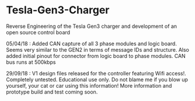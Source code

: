 # Tesla-Gen3-Charger
Reverse Engineering of the Tesla Gen3 charger and development of an open source control board 

05/04/18 : Added CAN capture of all 3 phase modules and logic board. Seems very similar to the GEN2 in terms of message IDs and structure.
Also added initial pinout for connector from logic board to phase modules.
CAN bus runs at 500kbps

29/09/18 : V1 design files released for the controller featuring Wifi access!. Completely untested. Educational use only. Do not blame me if you blow up yourself, your cat or car using this information! More information and prototype build and test coming soon.
